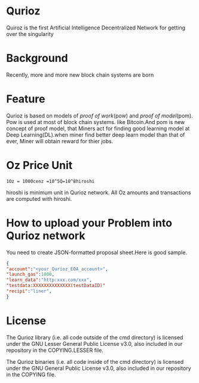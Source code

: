 # Qurioz
Quiroz is the first Artificial Intelligence Decentralized Network for getting over the singularity
# Background
Recently, more and more new block chain systems are born
# Feature
Qurioz is based on models of _proof of work_(pow) and _proof of model_(pom).
Pow is used at most of block chain systems. like Bitcoin.And pom is new concept of proof model, that Miners act for finding good learning model at Deep Learning(DL).when miner find better deep learn model than that of ever, Miner will obtain reward for thier jobs.


# Oz Price Unit
```
1Oz = 1000cenz =10^5Q=10^8hiroshi
```
hiroshi is minimum unit in Qurioz network. All Oz amounts and transactions are computed with hiroshi. 

# How to upload your Problem into Qurioz network
You need to create JSON-formatted proposal sheet.Here is good sample.
```json
{
"account":"<your_Qurioz_EOA_account>",
"launch_gas":1000, 
"learn_data":"http:xxx.com/xxx",
"testdata:XXXXXXXXXXXXXX(testDataID)"
"recipi":"liner",
}
```

# License
The Qurioz library (i.e. all code outside of the cmd directory) is licensed under the GNU Lesser General Public License v3.0, also included in our repository in the COPYING.LESSER file.

The Qurioz binaries (i.e. all code inside of the cmd directory) is licensed under the GNU General Public License v3.0, also included in our repository in the COPYING file.

